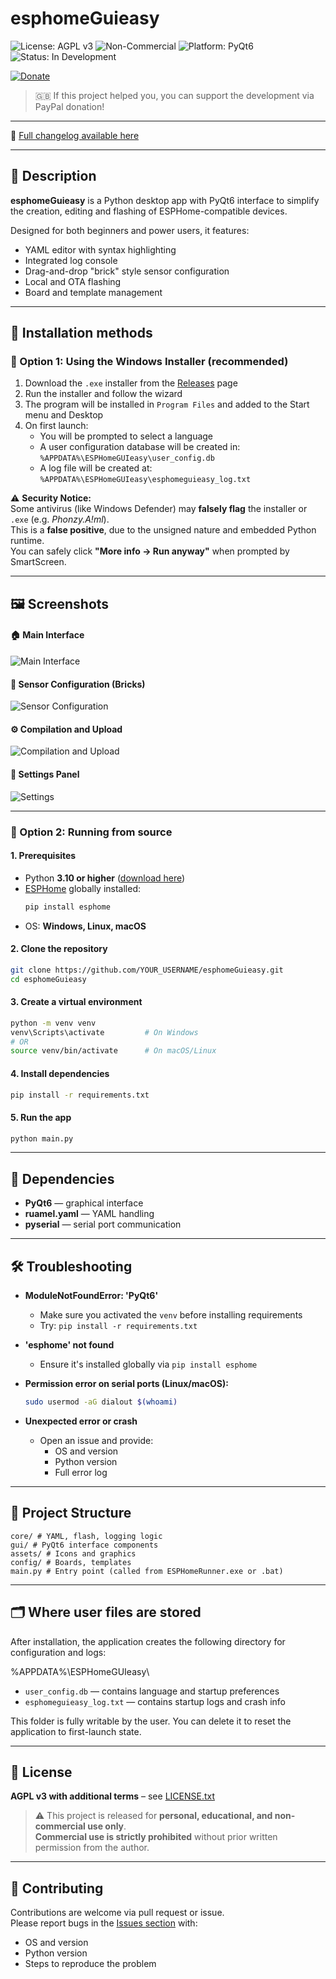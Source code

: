
# esphomeGuieasy

![License: AGPL v3](https://img.shields.io/badge/License-AGPL%20v3-blue.svg)
![Non-Commercial](https://img.shields.io/badge/Usage-Non--Commercial-red)
![Platform: PyQt6](https://img.shields.io/badge/UI-PyQt6-blue)
![Status: In Development](https://img.shields.io/badge/status-WIP-orange)

[![Donate](https://img.shields.io/badge/PayPal-Donate-blue?logo=paypal)](https://www.paypal.com/donate/?hosted_button_id=HVA3DZFRLW9NU)

> 🇬🇧 If this project helped you, you can support the development via PayPal donation!

---

📌 [Full changelog available here](CHANGELOG.md)

---

## 📝 Description

**esphomeGuieasy** is a Python desktop app with PyQt6 interface to simplify the creation, editing and flashing of ESPHome-compatible devices.

Designed for both beginners and power users, it features:
- YAML editor with syntax highlighting
- Integrated log console
- Drag-and-drop "brick" style sensor configuration
- Local and OTA flashing
- Board and template management

---

## 💾 Installation methods

### 🔹 Option 1: Using the Windows Installer (recommended)

1. Download the `.exe` installer from the [Releases](https://github.com/YOUR_USERNAME/esphomeGuieasy/releases) page
2. Run the installer and follow the wizard
3. The program will be installed in `Program Files` and added to the Start menu and Desktop
4. On first launch:
   - You will be prompted to select a language
   - A user configuration database will be created in:
     `%APPDATA%\ESPHomeGUIeasy\user_config.db`
   - A log file will be created at:
     `%APPDATA%\ESPHomeGUIeasy\esphomeguieasy_log.txt`

⚠️ **Security Notice:**  
Some antivirus (like Windows Defender) may **falsely flag** the installer or `.exe` (e.g. *Phonzy.A!ml*).  
This is a **false positive**, due to the unsigned nature and embedded Python runtime.  
You can safely click **"More info → Run anyway"** when prompted by SmartScreen.

---

## 🖼 Screenshots

#### 🏠 Main Interface
![Main Interface](docs/images/screenshot_main.png)

#### 🧱 Sensor Configuration (Bricks)
![Sensor Configuration](docs/images/screenshot_sensors.png)

#### ⚙️ Compilation and Upload
![Compilation and Upload](docs/images/screenshot_compile.png)

#### 🔧 Settings Panel
![Settings](docs/images/screenshot_settings.png)


---

### 🔹 Option 2: Running from source

#### 1. Prerequisites
- Python **3.10 or higher** ([download here](https://www.python.org/downloads/))
- [ESPHome](https://esphome.io/) globally installed:
  ```bash
  pip install esphome
  ```
- OS: **Windows, Linux, macOS**

#### 2. Clone the repository
```bash
git clone https://github.com/YOUR_USERNAME/esphomeGuieasy.git
cd esphomeGuieasy
```

#### 3. Create a virtual environment
```bash
python -m venv venv
venv\Scripts\activate         # On Windows
# OR
source venv/bin/activate      # On macOS/Linux
```

#### 4. Install dependencies
```bash
pip install -r requirements.txt
```

#### 5. Run the app
```bash
python main.py
```

---

## 🧰 Dependencies

- **PyQt6** — graphical interface
- **ruamel.yaml** — YAML handling
- **pyserial** — serial port communication

---

## 🛠 Troubleshooting

- **ModuleNotFoundError: 'PyQt6'**
  - Make sure you activated the `venv` before installing requirements
  - Try: `pip install -r requirements.txt`

- **'esphome' not found**
  - Ensure it's installed globally via `pip install esphome`

- **Permission error on serial ports (Linux/macOS):**
  ```bash
  sudo usermod -aG dialout $(whoami)
  ```

- **Unexpected error or crash**
  - Open an issue and provide:
    - OS and version
    - Python version
    - Full error log

---

## 📁 Project Structure

```
core/ # YAML, flash, logging logic
gui/ # PyQt6 interface components
assets/ # Icons and graphics
config/ # Boards, templates
main.py # Entry point (called from ESPHomeRunner.exe or .bat)
```

---

## 🗂️ Where user files are stored

After installation, the application creates the following directory for configuration and logs:

%APPDATA%\ESPHomeGUIeasy\

- `user_config.db` — contains language and startup preferences
- `esphomeguieasy_log.txt` — contains startup logs and crash info

This folder is fully writable by the user. You can delete it to reset the application to first-launch state.


---

## 📜 License

**AGPL v3 with additional terms** – see [LICENSE.txt](./LICENSE.txt)

> ⚠️ This project is released for **personal, educational, and non-commercial use only**.  
> **Commercial use is strictly prohibited** without prior written permission from the author.

---

## 🤝 Contributing

Contributions are welcome via pull request or issue.  
Please report bugs in the [Issues section](https://github.com/YOUR_USERNAME/esphomeGuieasy/issues) with:
- OS and version
- Python version
- Steps to reproduce the problem

